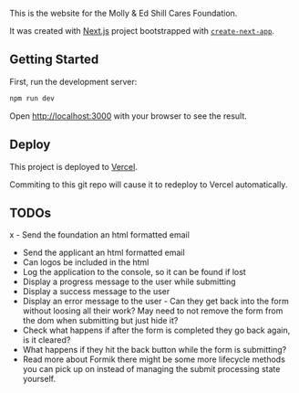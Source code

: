 This is the website for the Molly & Ed Shill Cares Foundation.

It was created with [Next.js](https://nextjs.org/) project bootstrapped with [`create-next-app`](https://github.com/vercel/next.js/tree/canary/packages/create-next-app).

## Getting Started

First, run the development server:

```bash
npm run dev
```

Open [http://localhost:3000](http://localhost:3000) with your browser to see the result.

## Deploy

This project is deployed to [Vercel](https://github.com/awbranch/shillcares).

Commiting to this git repo will cause it to redeploy to Vercel automatically.

## TODOs

x - Send the foundation an html formatted email
- Send the applicant an html formatted email
- Can logos be included in the html
- Log the application to the console, so it can be found if lost
- Display a progress message to the user while submitting
- Display a success message to the user
- Display an error message to the user - Can they get back into the form without loosing all their work? May need to not remove the form from the dom when submitting but just hide it?
- Check what happens if after the form is completed they go back again, is it cleared?
- What happens if they hit the back button while the form is submitting?
- Read more about Formik there might be some more lifecycle methods you can pick up on instead of managing the submit processing state yourself.

